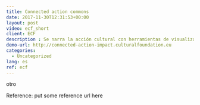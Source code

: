 ```yaml
---
title: Connected action commons
date: 2017-11-30T12:31:53+00:00
layout: post
video: ecf_short
client: ECF
description : Se narra la acción cultural con herramientas de visualización de datos. Nuevas formas de evaluar (o mostrar, o examinar) proyectos culturales basados en redes de colaboración.
demo-url: http://connected-action-impact.culturalfoundation.eu
categories:
  - Uncategorized
lang: es
ref: ecf
---
```


otro

<p class="reference">Reference: put some reference url here</p>
